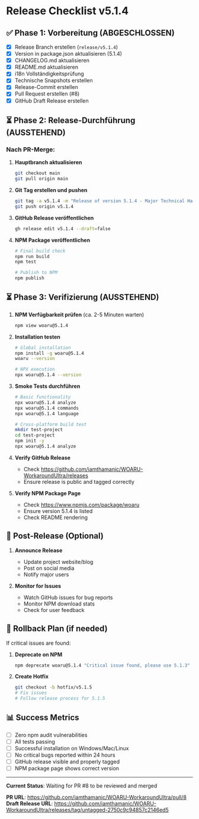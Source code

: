 # Release Checklist v5.1.4

## ✅ Phase 1: Vorbereitung (ABGESCHLOSSEN)
- [x] Release Branch erstellen (`release/v5.1.4`)
- [x] Version in package.json aktualisieren (5.1.4)
- [x] CHANGELOG.md aktualisieren
- [x] README.md aktualisieren
- [x] i18n Vollständigkeitsprüfung
- [x] Technische Snapshots erstellen
- [x] Release-Commit erstellen
- [x] Pull Request erstellen (#8)
- [x] GitHub Draft Release erstellen

## ⏳ Phase 2: Release-Durchführung (AUSSTEHEND)

### Nach PR-Merge:

1. **Hauptbranch aktualisieren**
   ```bash
   git checkout main
   git pull origin main
   ```

2. **Git Tag erstellen und pushen**
   ```bash
   git tag -a v5.1.4 -m "Release of version 5.1.4 - Major Technical Hardening & Modernization"
   git push origin v5.1.4
   ```

3. **GitHub Release veröffentlichen**
   ```bash
   gh release edit v5.1.4 --draft=false
   ```

4. **NPM Package veröffentlichen**
   ```bash
   # Final build check
   npm run build
   npm test
   
   # Publish to NPM
   npm publish
   ```

## ⏳ Phase 3: Verifizierung (AUSSTEHEND)

1. **NPM Verfügbarkeit prüfen** (ca. 2-5 Minuten warten)
   ```bash
   npm view woaru@5.1.4
   ```

2. **Installation testen**
   ```bash
   # Global installation
   npm install -g woaru@5.1.4
   woaru --version
   
   # NPX execution
   npx woaru@5.1.4 --version
   ```

3. **Smoke Tests durchführen**
   ```bash
   # Basic functionality
   npx woaru@5.1.4 analyze
   npx woaru@5.1.4 commands
   npx woaru@5.1.4 language
   
   # Cross-platform build test
   mkdir test-project
   cd test-project
   npm init -y
   npx woaru@5.1.4 analyze
   ```

4. **Verify GitHub Release**
   - Check https://github.com/iamthamanic/WOARU-WorkaroundUltra/releases
   - Ensure release is public and tagged correctly

5. **Verify NPM Package Page**
   - Check https://www.npmjs.com/package/woaru
   - Ensure version 5.1.4 is listed
   - Check README rendering

## 📢 Post-Release (Optional)

1. **Announce Release**
   - Update project website/blog
   - Post on social media
   - Notify major users

2. **Monitor for Issues**
   - Watch GitHub issues for bug reports
   - Monitor NPM download stats
   - Check for user feedback

## 🚨 Rollback Plan (if needed)

If critical issues are found:

1. **Deprecate on NPM**
   ```bash
   npm deprecate woaru@5.1.4 "Critical issue found, please use 5.1.3"
   ```

2. **Create Hotfix**
   ```bash
   git checkout -b hotfix/v5.1.5
   # Fix issues
   # Follow release process for 5.1.5
   ```

## 📊 Success Metrics

- [ ] Zero npm audit vulnerabilities
- [ ] All tests passing
- [ ] Successful installation on Windows/Mac/Linux
- [ ] No critical bugs reported within 24 hours
- [ ] GitHub release visible and properly tagged
- [ ] NPM package page shows correct version

---

**Current Status**: Waiting for PR #8 to be reviewed and merged

**PR URL**: https://github.com/iamthamanic/WOARU-WorkaroundUltra/pull/8
**Draft Release URL**: https://github.com/iamthamanic/WOARU-WorkaroundUltra/releases/tag/untagged-2750c9c94857c2146ed5
